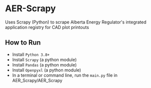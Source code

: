 # AER-Scrapy
Uses Scrapy (Python) to scrape Alberta Energy Regulator's integrated application registry for CAD plot printouts


## How to Run
- Install <code>Python 3.8+</code>
- Install <code>Scrapy</code> (a python module)
- Install <code>Pandas</code> (a python module)
- Install <code>Openpyxl</code> (a python module)
- In a terminal or command line, run the <code>main.py</code> file in AER_Scrapy/AER_Scrapy
